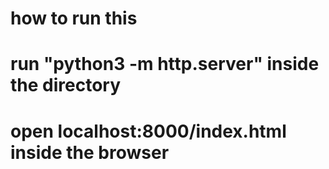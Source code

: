 # how to run this
# run "python3 -m http.server" inside the directory
# open localhost:8000/index.html inside the browser

